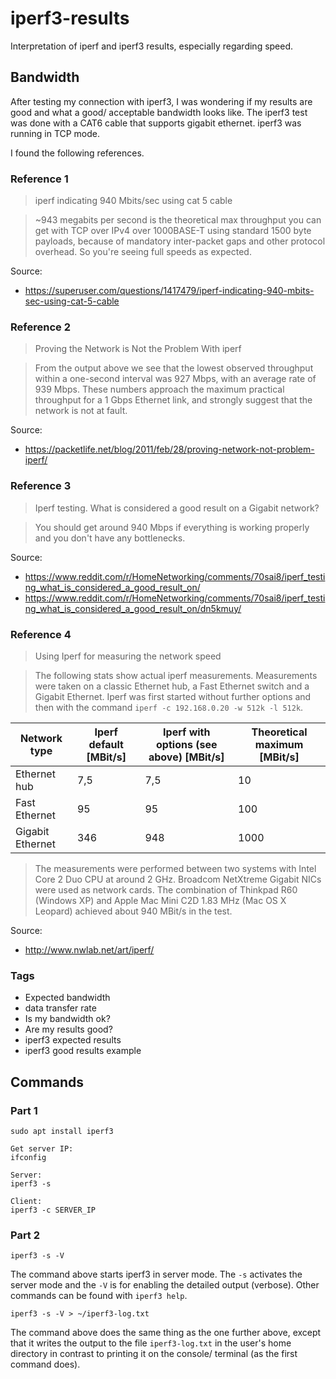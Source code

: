 # iperf3-results
Interpretation of iperf and iperf3 results, especially regarding speed.

## Bandwidth
After testing my connection with iperf3, I was wondering if my results are good and what a good/ acceptable bandwidth looks like.
The iperf3 test was done with a CAT6 cable that supports gigabit ethernet. iperf3 was running in TCP mode.

I found the following references.

### Reference 1
> iperf indicating 940 Mbits/sec using cat 5 cable

> ~943 megabits per second is the theoretical max throughput you can get with TCP over IPv4 over 1000BASE-T using standard 1500 byte payloads, because of mandatory inter-packet gaps and other protocol overhead. So you're seeing full speeds as expected. 

Source:
- https://superuser.com/questions/1417479/iperf-indicating-940-mbits-sec-using-cat-5-cable

### Reference 2
> Proving the Network is Not the Problem With iperf

> From the output above we see that the lowest observed throughput within a one-second interval was 927 Mbps, with an average rate of 939 Mbps. These numbers approach the maximum practical throughput for a 1 Gbps Ethernet link, and strongly suggest that the network is not at fault.

Source:
- https://packetlife.net/blog/2011/feb/28/proving-network-not-problem-iperf/

### Reference 3
> Iperf testing. What is considered a good result on a Gigabit network?

> You should get around 940 Mbps if everything is working properly and you don't have any bottlenecks.

Source:
- https://www.reddit.com/r/HomeNetworking/comments/70sai8/iperf_testing_what_is_considered_a_good_result_on/
- https://www.reddit.com/r/HomeNetworking/comments/70sai8/iperf_testing_what_is_considered_a_good_result_on/dn5kmuy/

### Reference 4
> Using Iperf for measuring the network speed

> The following stats show actual iperf measurements. Measurements were taken on a classic Ethernet hub, a Fast Ethernet switch and a Gigabit Ethernet. Iperf was first started without further options and then with the command `iperf -c 192.168.0.20 -w 512k -l 512k`.

| Network type     | Iperf default [MBit/s] | Iperf with options (see above) [MBit/s] | Theoretical maximum [MBit/s] |
|------------------|------------------------|-----------------------------------------|------------------------------|
| Ethernet hub     | 7,5                    | 7,5                                     | 10                           |
| Fast Ethernet    | 95                     | 95                                      | 100                          |
| Gigabit Ethernet | 346                    | 948                                     | 1000                         |

> The measurements were performed between two systems with Intel Core 2 Duo CPU at around 2 GHz. Broadcom NetXtreme Gigabit NICs were used as network cards. The combination of Thinkpad R60 (Windows XP) and Apple Mac Mini C2D 1.83 MHz (Mac OS X Leopard) achieved about 940 MBit/s in the test.

Source:
- http://www.nwlab.net/art/iperf/


### Tags
- Expected bandwidth
- data transfer rate
- Is my bandwidth ok?
- Are my results good?
- iperf3 expected results
- iperf3 good results example


## Commands

### Part 1
```
sudo apt install iperf3

Get server IP:
ifconfig

Server:
iperf3 -s

Client:
iperf3 -c SERVER_IP
```

### Part 2
```
iperf3 -s -V
```
The command above starts iperf3 in server mode. The `-s` activates the server mode and the `-V` is for enabling the detailed output (verbose). Other commands can be found with `iperf3 help`.

```
iperf3 -s -V > ~/iperf3-log.txt
```
The command above does the same thing as the one further above, except that it writes the output to the file `iperf3-log.txt` in the user's home directory in contrast to printing it on the console/ terminal (as the first command does).
